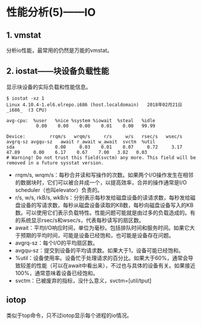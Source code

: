# 性能分析(5)——IO #

## 1. vmstat ##

分析io性能，最常用的仍然是万能的vmstat。

## 2. iostat——块设备负载性能 ##

显示块设备的实际负载和性能信息。

```
$ iostat -xz 1
Linux 4.10.4-1.el6.elrepo.i686 (host.localdomain)   2018年02月21日     _i686_  (3 CPU)

avg-cpu:  %user   %nice %system %iowait  %steal   %idle
           0.00    0.00    0.00    0.01    0.00   99.99

Device:         rrqm/s   wrqm/s     r/s     w/s   rsec/s   wsec/s avgrq-sz avgqu-sz   await r_await w_await  svctm  %util
sda               0.00     0.03    0.01    0.07     0.72     3.17    47.89     0.00    6.17    0.67    7.00   3.82   0.03
# Warning! Do not trust this field(svctm) any more. This field will be removed in a future sysstat version.
```

* rrqm/s, wrqm/s：每秒合并读和写操作的次数。如果两个I/O操作发生在相邻的数据块时，它们可以被合并成一个，以提高效率，合并的操作通常是I/O scheduler（也叫elevator）负责的。
* r/s, w/s, rkB/s, wkB/s：分别表示每秒发给磁盘设备的读请求数，每秒发给磁盘设备的写请求数，每秒从磁盘设备读取的KB数，每秒向磁盘设备写入的KB数。可以使用它们表示负载特性。性能问题可能就是由过多的负载造成的。有的系统显示rsec/s和wsec/s，代表每秒读写的扇区数。
* await：平均I/O响应时间，单位为毫秒。包括排队时间和服务时间。如果它大于预期的平均时间，可能是设备已经饱和，也可能是设备存在问题。
* avgrq-sz：每个I/O的平均扇区数。
* avgqu-sz：提交到设备的平均请求数。如果大于1，设备可能已经饱和。
* %util：设备使用率。设备忙于处理请求的百分比。如果大于60%，通常会导致较差的性能（可以在await中看出来），不过也与具体的设备有关。如果接近100%，通常意味着设备已经饱和。
* svctm：已被废弃的指标，没什么意义，svctm=[util/tput]

## iotop ##

类似于top命令，只不过iotop显示每个进程的io情况。

